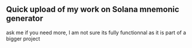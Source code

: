 ## Quick upload of my work on Solana mnemonic generator

ask me if you need more, I am not sure its fully functionnal as it is part of a bigger project
